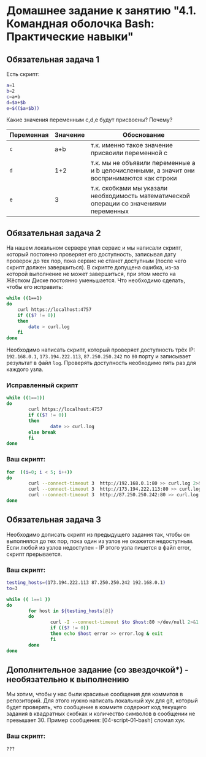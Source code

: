# Домашнее задание к занятию "4.1. Командная оболочка Bash: Практические навыки"

## Обязательная задача 1

Есть скрипт:
```bash
a=1
b=2
c=a+b
d=$a+$b
e=$(($a+$b))
```

Какие значения переменным c,d,e будут присвоены? Почему?

| Переменная  | Значение | Обоснование |
| ------------- | ------------- | ------------- |
| `c`  | a+b | т.к. именно такое значение присвоили переменной с |
| `d`  | 1+2 | т.к. мы не объявили переменные a и b целочисленными, а значит они воспринимаются как строки  |
| `e`  | 3 | т.к. скобками мы указали необходимость математической операции со значениями переменных |


## Обязательная задача 2
На нашем локальном сервере упал сервис и мы написали скрипт, который постоянно проверяет его доступность, записывая дату проверок до тех пор, пока сервис не станет доступным (после чего скрипт должен завершиться). В скрипте допущена ошибка, из-за которой выполнение не может завершиться, при этом место на Жёстком Диске постоянно уменьшается. Что необходимо сделать, чтобы его исправить:
```bash
while ((1==1)
do
	curl https://localhost:4757
	if (($? != 0))
	then
		date > curl.log
	fi
done
```

Необходимо написать скрипт, который проверяет доступность трёх IP: `192.168.0.1`, `173.194.222.113`, `87.250.250.242` по `80` порту и записывает результат в файл `log`. Проверять доступность необходимо пять раз для каждого узла.

### Исправленный скрипт

```bash
while ((1==1))
do
        curl https://localhost:4757
        if (($? != 0))
        then
                date >> curl.log
        else break
        fi
done
```

### Ваш скрипт:
```bash
for  ((i=0; i < 5; i++))
do
        curl --connect-timeout 3  http://192.168.0.1:80 >> curl.log 2>&1
        curl --connect-timeout 3  http://173.194.222.113:80 >> curl.log 2>&1
        curl --connect-timeout 3  http://87.250.250.242:80 >> curl.log 2>&1     
done
```

## Обязательная задача 3
Необходимо дописать скрипт из предыдущего задания так, чтобы он выполнялся до тех пор, пока один из узлов не окажется недоступным. Если любой из узлов недоступен - IP этого узла пишется в файл error, скрипт прерывается.

### Ваш скрипт:
```bash
testing_hosts=(173.194.222.113 87.250.250.242 192.168.0.1)
to=3

while (( 1==1 ))
do  
        for host in ${testing_hosts[@]}
        do
                curl -I --connect-timeout $to $host:80 >/dev/null 2>&1
                if (($? != 0))
                then echo $host error >> error.log & exit
                fi
        done
done
```

## Дополнительное задание (со звездочкой*) - необязательно к выполнению

Мы хотим, чтобы у нас были красивые сообщения для коммитов в репозиторий. Для этого нужно написать локальный хук для git, который будет проверять, что сообщение в коммите содержит код текущего задания в квадратных скобках и количество символов в сообщении не превышает 30. Пример сообщения: \[04-script-01-bash\] сломал хук.

### Ваш скрипт:
```bash
???
```

